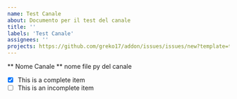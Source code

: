 ```yaml
---
name: Test Canale
about: Documento per il test del canale
title: ''
labels: 'Test Canale'
assignees: ''
projects: https://github.com/greko17/addon/issues/issues/new?template=test-canale.md&new?title=Test+Canale&projects=greko17/1
---
```


** Nome Canale **
nome file py del canale

- [x] This is a complete item
- [ ] This is an incomplete item
